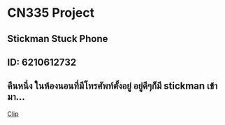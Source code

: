 # CN335 Project
## Stickman Stuck Phone
## ID:  6210612732

## คืนหนึ่ง ในห้องนอนที่มีโทรศัพท์ตั้งอยู่ อยู่ดีๆก็มี stickman เข้ามา...

[Clip](https://youtu.be/bH4TSYXQ_z4)
